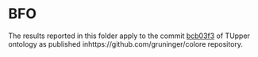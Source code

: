 # BFO
The results reported in this folder apply to the commit [bcb03f3](https://github.com/gruninger/colore/commit/bcb03f399685c618692ff1589cfb32cd8f03678d) of TUpper ontology as published inhttps://github.com/gruninger/colore repository.